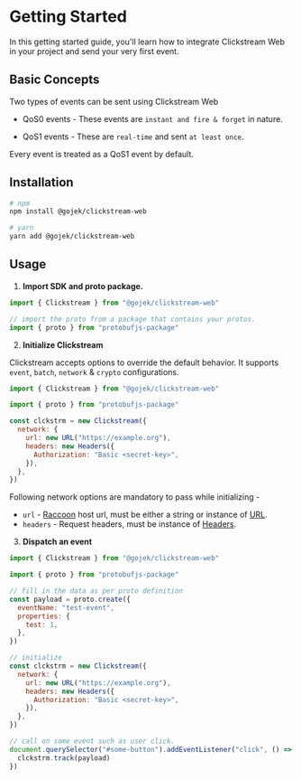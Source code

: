 # Getting Started

In this getting started guide, you'll learn how to integrate Clickstream Web in your project and send your very first event.

## Basic Concepts

Two types of events can be sent using Clickstream Web

- QoS0 events - These events are `instant and fire & forget` in nature.

- QoS1 events - These are `real-time` and sent `at least once`.

Every event is treated as a QoS1 event by default.

## Installation

```sh
# npm
npm install @gojek/clickstream-web

# yarn
yarn add @gojek/clickstream-web
```

## Usage

1. **Import SDK and proto package.**

```js
import { Clickstream } from "@gojek/clickstream-web"

// import the proto from a package that contains your protos.
import { proto } from "protobufjs-package"
```

2. **Initialize Clickstream**

Clickstream accepts options to override the default behavior. It supports `event`, `batch`, `network` & `crypto` configurations.

```js
import { Clickstream } from "@gojek/clickstream-web"

import { proto } from "protobufjs-package"

const clckstrm = new Clickstream({
  network: {
    url: new URL("https://example.org"),
    headers: new Headers({
      Authorization: "Basic <secret-key>",
    }),
  },
})
```

Following network options are mandatory to pass while initializing -

- `url` - [Raccoon](https://odpf.github.io/raccoon/) host url, must be either a string or instance of [URL](https://developer.mozilla.org/en-US/docs/Web/API/URL).
- `headers` - Request headers, must be instance of [Headers](https://developer.mozilla.org/en-US/docs/Web/API/Headers).

3. **Dispatch an event**

```js
import { Clickstream } from "@gojek/clickstream-web"

import { proto } from "protobufjs-package"

// fill in the data as per proto definition
const payload = proto.create({
  eventName: "test-event",
  properties: {
    test: 1,
  },
})

// initialize
const clckstrm = new Clickstream({
  network: {
    url: new URL("https://example.org"),
    headers: new Headers({
      Authorization: "Basic <secret-key>",
    }),
  },
})

// call on some event such as user click.
document.querySelector("#some-button").addEventListener("click", () => {
  clckstrm.track(payload)
})
```

